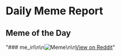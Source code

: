 # Daily Meme Report

## Meme of the Day
"### me_irl\n\n![Meme](https://i.redd.it/krvyg5fzqftf1.png)\n\n[View on Reddit](https://redd.it/1nzbmvm)"
